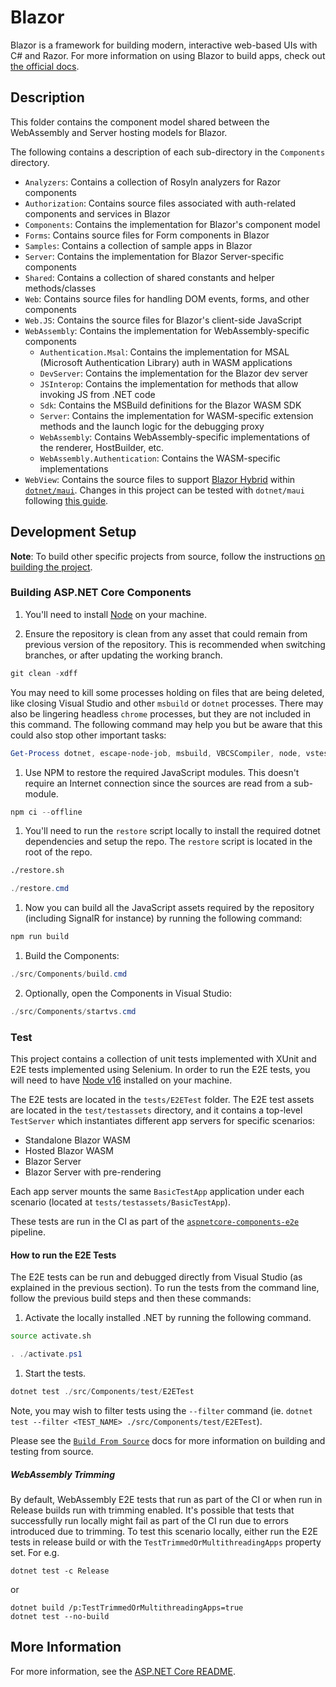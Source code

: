 # Blazor

Blazor is a framework for building modern, interactive web-based UIs with C# and Razor. For more information on using Blazor to build apps, check out [the official docs](https://blazor.net).

## Description

This folder contains the component model shared between the WebAssembly and Server hosting models for Blazor.

The following contains a description of each sub-directory in the `Components` directory.

- `Analyzers`: Contains a collection of Rosyln analyzers for Razor components
- `Authorization`: Contains source files associated with auth-related components and services in Blazor
- `Components`: Contains the implementation for Blazor's component model
- `Forms`: Contains source files for Form components in Blazor
- `Samples`: Contains a collection of sample apps in Blazor
- `Server`: Contains the implementation for Blazor Server-specific components
- `Shared`: Contains a collection of shared constants and helper methods/classes
- `Web`: Contains source files for handling DOM events, forms, and other components
- `Web.JS`: Contains the source files for Blazor's client-side JavaScript
- `WebAssembly`: Contains the implementation for WebAssembly-specific components
  - `Authentication.Msal`: Contains the implementation for MSAL (Microsoft Authentication Library) auth in WASM applications
  - `DevServer`: Contains the implementation for the Blazor dev server
  - `JSInterop`: Contains the implementation for methods that allow invoking JS from .NET code
  - `Sdk`: Contains the MSBuild definitions for the Blazor WASM SDK
  - `Server`: Contains the implementation for WASM-specific extension methods and the launch logic for the debugging proxy
  - `WebAssembly`: Contains WebAssembly-specific implementations of the renderer, HostBuilder, etc.
  - `WebAssembly.Authentication`: Contains the WASM-specific implementations
- `WebView`: Contains the source files to support [Blazor Hybrid](https://github.com/dotnet/maui/tree/main/src/BlazorWebView) within [`dotnet/maui`](https://github.com/dotnet/maui). Changes in this project can be tested with `dotnet/maui` following [this guide](https://github.com/dotnet/maui/wiki/Blazor-Desktop#aspnet-core).

## Development Setup

**Note**: To build other specific projects from source, follow the instructions [on building the project](../../docs/BuildFromSource.md#step-3-build-the-repo).

### Building ASP.NET Core Components

1. You'll need to install [Node](https://nodejs.org) on your machine.

1. Ensure the repository is clean from any asset that could remain from previous version of the repository. This is recommended when switching branches, or after updating the working branch.

```powershell
git clean -xdff
```

You may need to kill some processes holding on files that are being deleted, like closing Visual Studio and other `msbuild` or `dotnet` processes. There may also be lingering headless `chrome` processes, but they are not included in this command. The following command may help you but be aware that this could also stop other important tasks:

```powershell
Get-Process dotnet, escape-node-job, msbuild, VBCSCompiler, node, vstest.console, Microsoft.CodeAnalysis.LanguageServer -ErrorAction Continue | Stop-Process;
```

1. Use NPM to restore the required JavaScript modules. This doesn't require an Internet connection since the sources are read from a sub-module.

```powershell
npm ci --offline
```

1. You'll need to run the `restore` script locally to install the required dotnet dependencies and setup the repo. The `restore` script is located in the root of the repo.

```bash
./restore.sh
```

```powershell
./restore.cmd
```

1. Now you can build all the JavaScript assets required by the repository (including SignalR for instance) by running the following command:

```powershell
npm run build
```

1. Build the Components:

```powershell
./src/Components/build.cmd
```

2. Optionally, open the Components in Visual Studio:

```powershell
./src/Components/startvs.cmd
```

### Test

This project contains a collection of unit tests implemented with XUnit and E2E tests implemented using Selenium. In order to run the E2E tests, you will need to have [Node v16](https://nodejs.org/en/) installed on your machine.

The E2E tests are located in the `tests/E2ETest` folder. The E2E test assets are located in the `test/testassets` directory, and it contains a top-level `TestServer` which instantiates different app servers for specific scenarios:

- Standalone Blazor WASM
- Hosted Blazor WASM
- Blazor Server
- Blazor Server with pre-rendering

Each app server mounts the same `BasicTestApp` application under each scenario (located at `tests/testassets/BasicTestApp`).

These tests are run in the CI as part of the [`aspnetcore-components-e2e`](https://dev.azure.com/dnceng/public/_build?definitionId=1026) pipeline.

#### How to run the E2E Tests

The E2E tests can be run and debugged directly from Visual Studio (as explained in the previous section). To run the tests from the command line,
follow the previous build steps and then these commands:

1. Activate the locally installed .NET by running the following command.

```bash
source activate.sh
```

```powershell
. ./activate.ps1
```

1. Start the tests.

```powershell
dotnet test ./src/Components/test/E2ETest
```

Note, you may wish to filter tests using the `--filter` command (ie. `dotnet test --filter <TEST_NAME> ./src/Components/test/E2ETest`).

Please see the [`Build From Source`](https://github.com/dotnet/aspnetcore/blob/main/docs/BuildFromSource.md) docs for more information on building and testing from source.

##### WebAssembly Trimming

By default, WebAssembly E2E tests that run as part of the CI or when run in Release builds run with trimming enabled. It's possible that tests that successfully run locally might fail as part of the CI run due to errors introduced due to trimming. To test this scenario locally, either run the E2E tests in release build or with the `TestTrimmedOrMultithreadingApps` property set. For e.g.

```
dotnet test -c Release
```
or
```
dotnet build /p:TestTrimmedOrMultithreadingApps=true
dotnet test --no-build
```

## More Information

For more information, see the [ASP.NET Core README](https://github.com/dotnet/aspnetcore/blob/main/README.md).
